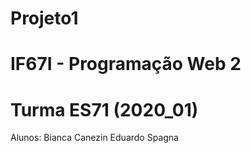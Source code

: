 ﻿# Projeto1
 # IF67I - Programação Web 2
 # Turma ES71 (2020_01)
 
 Alunos:
  Bianca Canezin
  Eduardo Spagna

